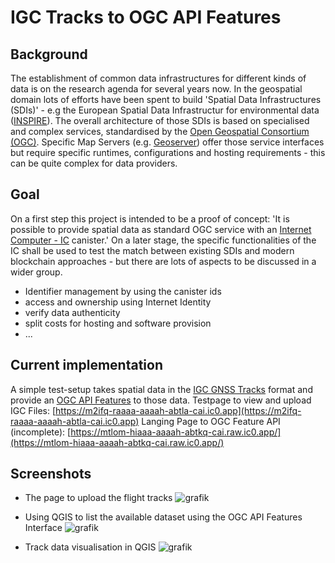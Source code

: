 # IGC Tracks to OGC API Features

## Background
The establishment of common data infrastructures for different kinds of data is on the research agenda for several years now. In the geospatial domain lots of efforts have been spent to build 'Spatial Data Infrastructures (SDIs)' - e.g the European Spatial Data Infrastructur for environmental data ([INSPIRE](https://inspire.ec.europa.eu/)). 
The overall architecture of those SDIs is based on specialised and complex services, standardised by the [Open Geospatial Consortium (OGC)](https://www.ogc.org/). Specific Map Servers (e.g. [Geoserver](https://geoserver.org/)) offer those service interfaces but require specific runtimes, configurations and hosting requirements - this can be quite complex for data providers.

## Goal
On a first step this project is intended to be a proof of concept: 'It is possible to provide spatial data as standard OGC service with an [Internet Computer - IC](https://internetcomputer.org/) canister.'
On a later stage, the specific functionalities of the IC shall be used to test the match between existing SDIs and modern blockchain approaches - but there are lots of aspects to be discussed in a wider group. 

- Identifier management by using the canister ids
- access and ownership using Internet Identity
- verify data authenticity
- split costs for hosting and software provision 
- ...

## Current implementation
A simple test-setup takes spatial data in the [IGC GNSS Tracks](https://en.wikipedia.org/wiki/IGC_(file_format)) format and provide an [OGC API Features](https://www.ogc.org/standards/ogcapi-features) to those data. 
Testpage to view and upload IGC Files: [https://m2ifq-raaaa-aaaah-abtla-cai.ic0.app](https://m2ifq-raaaa-aaaah-abtla-cai.ic0.app)
Langing Page to OGC Feature API (incomplete): [https://mtlom-hiaaa-aaaah-abtkq-cai.raw.ic0.app/](https://mtlom-hiaaa-aaaah-abtkq-cai.raw.ic0.app/)

## Screenshots
- The page to upload the flight tracks
![grafik](https://user-images.githubusercontent.com/17230001/201938697-6bfe0bdf-7ef7-468f-8927-c0f3df99c9e9.png)

- Using QGIS to list the available dataset using the OGC API Features Interface
![grafik](https://user-images.githubusercontent.com/17230001/201938983-179631fa-4e57-4c42-9fa0-1a05c24cbba5.png)

- Track data visualisation in QGIS
![grafik](https://user-images.githubusercontent.com/17230001/201940346-75456ffb-ca0b-492a-81d3-856657af1f0b.png)




